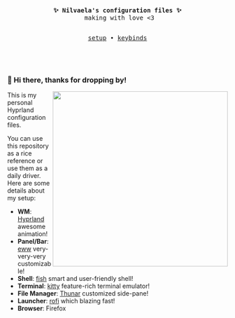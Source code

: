 <pre>
  <p align="center"><b> ✨ Nilvaela's configuration files ✨ </b>
  making with love <3 
  <p align="center"><a href="">setup</a> • <a href="">keybinds</a></p></p><h1></h1>
</pre>

### 👋 Hi there, thanks for dropping by!
<img align="right" width="400px" src="https://i.imgur.com/rTxFQI7.png"/>

This is my personal Hyprland configuration files.

You can use this repository as a rice reference or use them as a daily driver.
Here are some details about my setup:

+ **WM**: [Hyprland](https://github.com/hyprwm/Hyprland) awesome animation!
+ **Panel/Bar**: [eww](https://github.com/elkowar/eww) very-very-very customizable!
+ **Shell**: [fish](https://github.com/fish-shell/fish-shell) smart and user-friendly shell!
+ **Terminal**: [kitty](https://github.com/kovidgoyal/kitty) feature-rich terminal emulator!
+ **File Manager**: [Thunar](https://git.xfce.org/xfce/thunar/) customized side-pane!
+ **Launcher**: [rofi](https://github.com/davatorium/rofi/) which blazing fast!
+ **Browser**: Firefox

<h1></h1>
